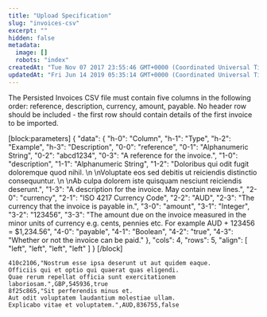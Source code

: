 ```yaml
---
title: "Upload Specification"
slug: "invoices-csv"
excerpt: ""
hidden: false
metadata: 
  image: []
  robots: "index"
createdAt: "Tue Nov 07 2017 23:55:46 GMT+0000 (Coordinated Universal Time)"
updatedAt: "Fri Jun 14 2019 05:35:14 GMT+0000 (Coordinated Universal Time)"
---
```

The Persisted Invoices CSV file must contain five columns in the following order: reference, description, currency, amount, payable. No header row should be included - the first row should contain details of the first invoice to be imported.

[block:parameters]
{
  "data": {
    "h-0": "Column",
    "h-1": "Type",
    "h-2": "Example",
    "h-3": "Description",
    "0-0": "reference",
    "0-1": "Alphanumeric String",
    "0-2": "abcd1234",
    "0-3": "A reference for the invoice.",
    "1-0": "description",
    "1-1": "Alphanumeric String",
    "1-2": "Doloribus qui odit fugit doloremque quod nihil.  \n  \nVoluptate eos sed debitis ut reiciendis distinctio consequuntur.  \n  \nAb culpa dolorem iste quisquam nesciunt reiciendis deserunt.",
    "1-3": "A description for the invoice. May contain new lines.",
    "2-0": "currency",
    "2-1": "ISO 4217 Currency Code",
    "2-2": "AUD",
    "2-3": "The currency that the invoice is payable in.",
    "3-0": "amount",
    "3-1": "Integer",
    "3-2": "123456",
    "3-3": "The amount due on the invoice measured in the minor units of currency e.g. cents, pennies etc. For example AUD + 123456 = $1,234.56",
    "4-0": "payable",
    "4-1": "Boolean",
    "4-2": "true",
    "4-3": "Whether or not the invoice can be paid."
  },
  "cols": 4,
  "rows": 5,
  "align": [
    "left",
    "left",
    "left",
    "left"
  ]
}
[/block]


```text example.csv
410c2106,"Nostrum esse ipsa deserunt ut aut quidem eaque.
Officiis qui et optio qui quaerat quas eligendi.
Quae rerum repellat officia sunt exercitationem laboriosam.",GBP,545936,true
8f25c865,"Sit perferendis minus et.
Aut odit voluptatem laudantium molestiae ullam.
Explicabo vitae et voluptatem.",AUD,836755,false
```
